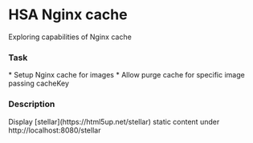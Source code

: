 # HSA Nginx cache
Exploring capabilities of Nginx cache

<h3>Task</h3>
* Setup Nginx cache for images
* Allow purge cache for specific image passing cacheKey

<h3>Description</h3>
Display [stellar](https://html5up.net/stellar) static content under http://localhost:8080/stellar



